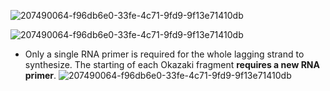 ![207490064-f96db6e0-33fe-4c71-9fd9-9f13e71410db](https://user-images.githubusercontent.com/8466209/207612376-9c1b77f9-f9be-4b8e-be08-d4784b9c65cf.png)

![207490064-f96db6e0-33fe-4c71-9fd9-9f13e71410db](https://user-images.githubusercontent.com/8466209/207612583-27347639-6314-46b6-9b36-e8898e45c547.png)

* Only a single RNA primer is required for the whole lagging strand to synthesize. The starting of each Okazaki fragment **requires a new RNA primer**.
![207490064-f96db6e0-33fe-4c71-9fd9-9f13e71410db](https://user-images.githubusercontent.com/8466209/207612733-ce46354c-7386-4bc4-84b2-e89527da7cef.png)